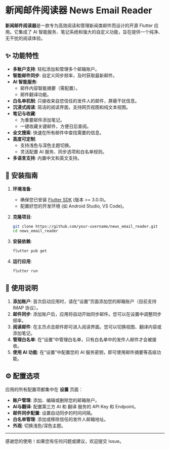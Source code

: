 # 新闻邮件阅读器 News Email Reader

**新闻邮件阅读器**是一款专为高效阅读和管理新闻类邮件而设计的开源 Flutter 应用。它集成了 AI 智能服务、笔记系统和强大的自定义功能，旨在提供一个纯净、无干扰的阅读体验。

## ✨ 功能特性

- **多账户支持**: 轻松添加和管理多个邮箱账户。
- **智能邮件同步**: 自定义同步频率，及时获取最新邮件。
- **AI 智能服务**:
    - 邮件内容智能摘要（需配置）。
    - 邮件翻译功能。
- **白名单机制**: 只接收来自您信任的发件人的邮件，屏蔽干扰信息。
- **沉浸式阅读**: 简洁的阅读界面，支持网页视图和纯文本视图。
- **笔记与收藏**:
    - 为重要邮件添加笔记。
    - 一键收藏关键邮件，方便日后查阅。
- **全文搜索**: 快速在所有邮件中查找需要的信息。
- **高度可定制**:
    - 支持浅色与深色主题切换。
    - 灵活配置 AI 服务、同步选项和白名单规则。
- **多语言支持**: 内置中文和英文支持。

## 🚀 安装指南

1.  **环境准备**:
    - 确保您已安装 [Flutter SDK](https://flutter.dev/docs/get-started/install) (版本 >= 3.0.0)。
    - 配置好您的开发环境 (如 Android Studio, VS Code)。

2.  **克隆项目**:
    ```bash
    git clone https://github.com/your-username/news_email_reader.git
    cd news_email_reader
    ```

3.  **安装依赖**:
    ```bash
    flutter pub get
    ```

4.  **运行应用**:
    ```bash
    flutter run
    ```

## 📖 使用说明

1.  **添加账户**: 首次启动应用时，请在“设置”页面添加您的邮箱账户（目前支持 IMAP 协议）。
2.  **邮件同步**: 添加账户后，应用将自动开始同步邮件。您可以在设置中调整同步频率。
3.  **阅读邮件**: 在主页点击邮件即可进入阅读界面。您可以切换视图、翻译内容或添加笔记。
4.  **管理白名单**: 在“设置”中管理白名单，只有白名单中的发件人邮件才会被接收。
5.  **使用 AI 功能**: 在“设置”中配置您的 AI 服务密钥，即可使用邮件摘要等高级功能。

## ⚙️ 配置选项

应用的所有配置项都集中在 **设置** 页面：

- **账户管理**: 添加、编辑或删除您的邮箱账户。
- **AI与翻译**: 配置第三方 AI 和 翻译 服务的 API Key 和 Endpoint。
- **邮件同步配置**: 设置自动同步的时间间隔。
- **白名单管理**: 添加或移除信任的发件人邮箱地址。
- **外观**: 切换浅色/深色主题。

---

感谢您的使用！如果您有任何问题或建议，欢迎提交 Issue。